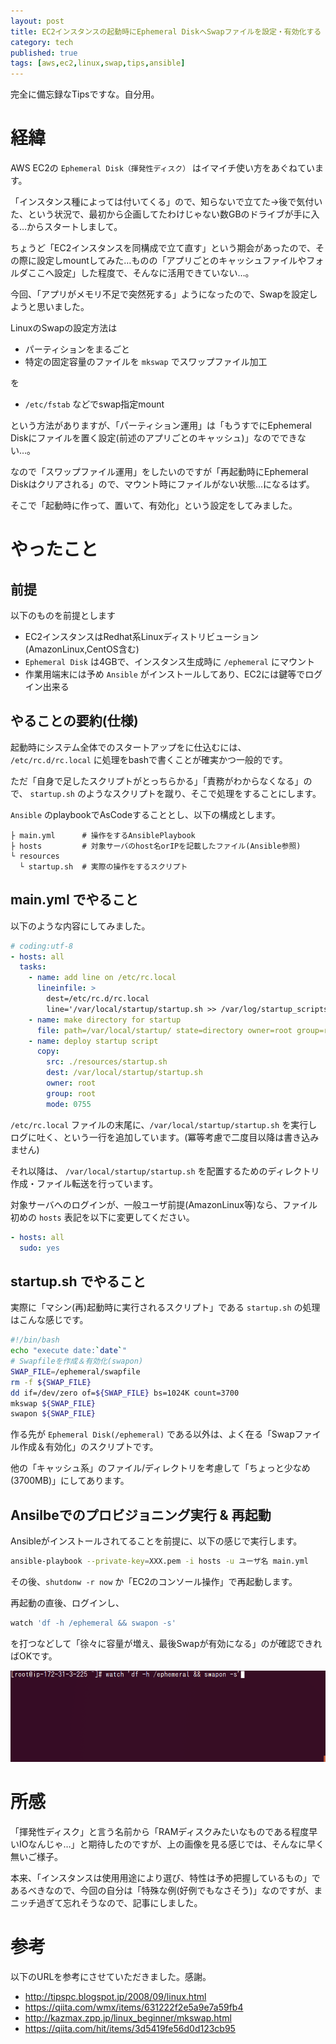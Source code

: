 ```yaml
---
layout: post
title: EC2インスタンスの起動時にEphemeral DiskへSwapファイルを設定・有効化する
category: tech
published: true
tags: [aws,ec2,linux,swap,tips,ansible]
---
```


完全に備忘録なTipsですな。自分用。

# 経緯

AWS EC2の `Ephemeral Disk（揮発性ディスク）` はイマイチ使い方をあぐねています。

「インスタンス種によっては付いてくる」ので、知らないで立てた->後で気付いた、という状況で、最初から企画してたわけじゃない数GBのドライブが手に入る…からスタートしまして。

ちょうど「EC2インスタンスを同構成で立て直す」という期会があったので、その際に設定しmountしてみた…ものの「アプリごとのキャッシュファイルやフォルダここへ設定」した程度で、そんなに活用できていない…。

今回、「アプリがメモリ不足で突然死する」ようになったので、Swapを設定しようと思いました。

LinuxのSwapの設定方法は

- パーティションをまるごと
- 特定の固定容量のファイルを `mkswap` でスワップファイル加工

を

- `/etc/fstab` などでswap指定mount

という方法がありますが、「パーティション運用」は「もうすでにEphemeral Diskにファイルを置く設定(前述のアプリごとのキャッシュ)」なのでできない…。

なので「スワップファイル運用」をしたいのですが「再起動時にEphemeral Diskはクリアされる」ので、マウント時にファイルがない状態…になるはず。

そこで「起動時に作って、置いて、有効化」という設定をしてみました。

# やったこと

## 前提

以下のものを前提とします

- EC2インスタンスはRedhat系Linuxディストリビューション(AmazonLinux,CentOS含む)
- `Ephemeral Disk` は4GBで、インスタンス生成時に `/ephemeral` にマウント
- 作業用端末には予め `Ansible` がインストールしてあり、EC2には鍵等でログイン出来る

## やることの要約(仕様)

起動時にシステム全体でのスタートアップをに仕込むには、 `/etc/rc.d/rc.local` に処理をbashで書くことが確実かつ一般的です。

ただ「自身で足したスクリプトがとっちらかる」「責務がわからなくなる」ので、 `startup.sh` のようなスクリプトを蹴り、そこで処理をすることにします。

`Ansible` のplaybookでAsCodeすることとし、以下の構成とします。

```
├ main.yml      # 操作をするAnsiblePlaybook
├ hosts         # 対象サーバのhost名orIPを記載したファイル(Ansible参照)
└ resources
  └ startup.sh  # 実際の操作をするスクリプト
```

## main.yml でやること

以下のような内容にしてみました。

```yaml
# coding:utf-8
- hosts: all
  tasks:
    - name: add line on /etc/rc.local
      lineinfile: >
        dest=/etc/rc.d/rc.local
        line='/var/local/startup/startup.sh >> /var/log/startup_scripts.log 2>&1'
    - name: make directory for startup
      file: path=/var/local/startup/ state=directory owner=root group=root mode=777
    - name: deploy startup script
      copy:
        src: ./resources/startup.sh
        dest: /var/local/startup/startup.sh
        owner: root
        group: root
        mode: 0755
```

`/etc/rc.local` ファイルの末尾に、`/var/local/startup/startup.sh` を実行しログに吐く、という一行を追加しています。(冪等考慮で二度目以降は書き込みません)

それ以降は、 `/var/local/startup/startup.sh` を配置するためのディレクトリ作成・ファイル転送を行っています。

対象サーバへのログインが、一般ユーザ前提(AmazonLinux等)なら、ファイル初めの `hosts` 表記を以下に変更してください。

```yaml
- hosts: all
  sudo: yes
```

## startup.sh でやること

実際に「マシン(再)起動時に実行されるスクリプト」である `startup.sh` の処理はこんな感じです。

```bash
#!/bin/bash
echo "execute date:`date`"
# Swapfileを作成＆有効化(swapon)
SWAP_FILE=/ephemeral/swapfile
rm -f ${SWAP_FILE}
dd if=/dev/zero of=${SWAP_FILE} bs=1024K count=3700
mkswap ${SWAP_FILE}
swapon ${SWAP_FILE}
```

作る先が `Ephemeral Disk(/ephemeral)` である以外は、よく在る「Swapファイル作成＆有効化」のスクリプトです。

他の「キャッシュ系」のファイル/ディレクトリを考慮して「ちょっと少なめ(3700MB)」にしてあります。

## Ansilbeでのプロビジョニング実行 & 再起動

Ansibleがインストールされてることを前提に、以下の感じで実行します。

```bash
ansible-playbook --private-key=XXX.pem -i hosts -u ユーザ名 main.yml
```

その後、`shutdonw -r now` か「EC2のコンソール操作」で再起動します。

再起動の直後、ログインし、

```bash
watch 'df -h /ephemeral && swapon -s'
```

を打つなどして「徐々に容量が増え、最後Swapが有効になる」のが確認できればOKです。

![増えて最後に有効になる様子](/images/2017-10-24-make-and-on-swapfile.gif)

# 所感

「揮発性ディスク」と言う名前から「RAMディスクみたいなものである程度早いIOなんじゃ…」と期待したのですが、上の画像を見る感じでは、そんなに早く無いご様子。

本来、「インスタンスは使用用途により選び、特性は予め把握しているもの」であるべきなので、今回の自分は「特殊な例(好例でもなさそう)」なのですが、まニッチ過ぎて忘れそうなので、記事にしました。

# 参考

以下のURLを参考にさせていただきました。感謝。

- <http://tipspc.blogspot.jp/2008/09/linux.html>
- <https://qiita.com/wmx/items/631222f2e5a9e7a59fb4>
- <http://kazmax.zpp.jp/linux_beginner/mkswap.html>
- <https://qiita.com/hit/items/3d5419fe56d0d123cb95>
